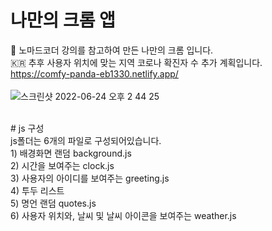 # 나만의 크롬 앱
:seedling: 노마드코더 강의를 참고하여 만든 나만의 크롬 입니다. <br>
:kr: 추후 사용자 위치에 맞는 지역 코로나 확진자 수 추가 계획입니다.<br>
https://comfy-panda-eb1330.netlify.app/
<br>
<br>
![스크린샷 2022-06-24 오후 2 44 25](https://user-images.githubusercontent.com/89337508/175470425-fc4a5c1a-5908-43cb-93cc-c17e9659c758.png)


<br>
# js 구성<br>
js폴더는 6개의 파일로 구성되어있습니다.<br>
1) 배경화면 랜덤 background.js<br>
2) 시간을 보여주는 clock.js<br>
3) 사용자의 아이디를 보여주는 greeting.js<br>
4) 투두 리스트 <br>
5) 명언 랜덤 quotes.js<br>
6) 사용자 위치와, 날씨 및 날씨 아이콘을 보여주는 weather.js<br>

